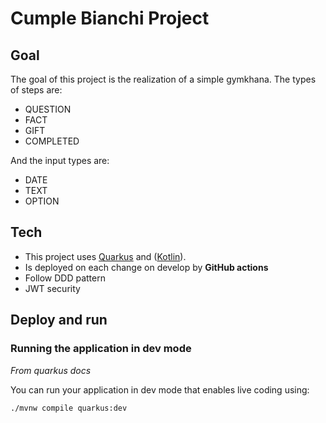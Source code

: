 # Cumple Bianchi Project

## Goal
The goal of this project is the realization of a simple gymkhana.
The types of steps are:
+ QUESTION
+ FACT
+ GIFT
+ COMPLETED

And the input types are:
+ DATE
+ TEXT
+ OPTION


## Tech

+ This project uses [Quarkus](https://quarkus.io/) and ([Kotlin](https://quarkus.io/guides/kotlin)).
+ Is deployed on each change on develop by **GitHub actions** 
+ Follow DDD pattern
+ JWT security

## Deploy and run
### Running the application in dev mode
*From quarkus docs*

You can run your application in dev mode that enables live coding using:

```shell script
./mvnw compile quarkus:dev
```